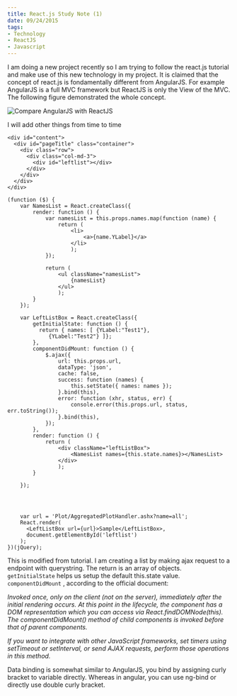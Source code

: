 ```yaml
---
title: React.js Study Note (1)
date: 09/24/2015
tags: 
- Technology
- ReactJS
- Javascript
---
```


I am doing a new project recently so I am trying to follow the react.js tutorial and make use of this new technology in my project. It is claimed that the concept of react.js is fondamentally different from AngularJS. For example AngularJS is a full MVC framework but ReactJS is only the View of the MVC. The following figure demonstrated the whole concept.

<!--more-->

![Compare AngularJS with ReactJS](http://i1-news.softpedia-static.com/images/news2/Basic-Differences-Between-AngularJS-and-React-484781-2.jpg)

I will add other things from time to time

~~~~{.html}
<div id="content">
  <div id="pageTitle" class="container">
    <div class="row">
      <div class="col-md-3">
        <div id="leftlist"></div>
      </div>
    </div>
  </div>
</div>
~~~~


~~~~{.jsx}
(function ($) {
    var NamesList = React.createClass({
        render: function () {
            var namesList = this.props.names.map(function (name) {
                return (
                    <li>
                        <a>{name.YLabel}</a>
                    </li>
                    );
            });

            return (
                <ul className="namesList">
                    {namesList}
                </ul>
                );
        }
    });

    var LeftListBox = React.createClass({
        getInitialState: function () {
          return { names: [ {YLabel:"Test1"},
             {YLabel:"Test2"} ]};
        },
        componentDidMount: function () {
            $.ajax({
                url: this.props.url,
                dataType: 'json',
                cache: false,
                success: function (names) {
                    this.setState({ names: names });
                }.bind(this),
                error: function (xhr, status, err) {
                    console.error(this.props.url, status, err.toString());
                }.bind(this),
            });
        },
        render: function () {
            return (
                <div className="leftListBox">
                    <NamesList names={this.state.names}></NamesList>
                </div>
                );
        }

    });




    var url = 'Plot/AggregatedPlotHandler.ashx?name=all';
    React.render(
      <LeftListBox url={url}>Sample</LeftListBox>,
      document.getElementById('leftlist')
    );
})(jQuery);
~~~~

This is modified from tutorial. I am creating a list by making ajax request to a endpoint with querystring. The return is an array of objects. `getInitialState` helps us setup the default this.state value. `componentDidMount` , according to the official document:

*Invoked once, only on the client (not on the server), immediately after the initial rendering occurs. At this point in the lifecycle, the component has a DOM representation which you can access via React.findDOMNode(this). The componentDidMount() method of child components is invoked before that of parent components.*

*If you want to integrate with other JavaScript frameworks, set timers using setTimeout or setInterval, or send AJAX requests, perform those operations in this method.*

Data binding is somewhat similar to AngularJS, you bind by assigning curly bracket to variable directly. Whereas in angular, you can use ng-bind or directly use double curly bracket.
